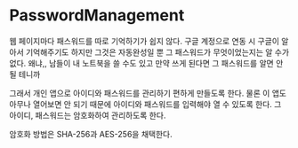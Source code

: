 # PasswordManagement
웹 페이지마다 패스워드를 따로 기억하기가 쉽지 않다.
구글 계정으로 연동 시 구글이 알아서 기억해주기도 하지만 그것은 자동완성일 뿐 그 패스워드가 무엇이었는지는 알 수가 없다.
왜냐,, 남들이 내 노트북을 쓸 수도 있고 만약 쓰게 된다면 그 패스워드를 알면 안 될 테니까

그래서 개인 앱으로 아이디와 패스워드를 관리하기 편하게 만들도록 한다.
물론 이 앱도 아무나 열어보면 안 되기 때문에 아이디와 패스워드를 입력해야 열 수 있도록 한다.
그 아이디, 패스워드는 암호화하여 관리하도록 한다.

암호화 방법은 SHA-256과 AES-256을 채택한다.


